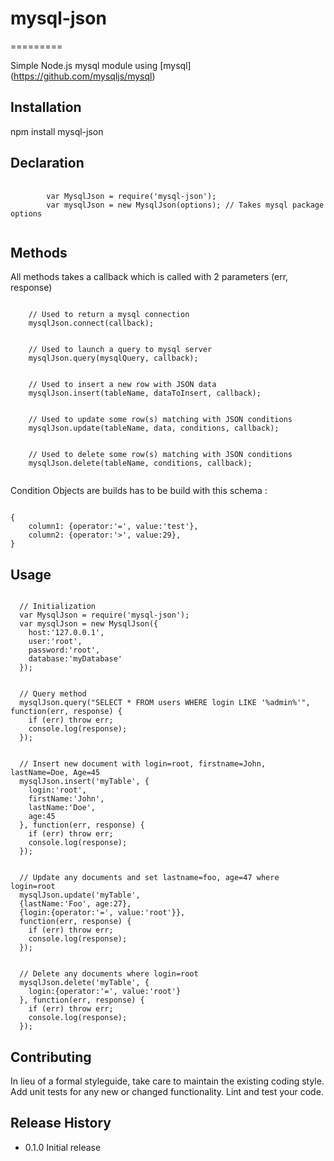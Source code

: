 # mysql-json
=========

Simple Node.js mysql module using [mysql] (https://github.com/mysqljs/mysql)

## Installation

npm install mysql-json

## Declaration

<pre>
    <code>
        var MysqlJson = require('mysql-json');
        var mysqlJson = new MysqlJson(options); // Takes mysql package options
    </code>
</pre>

## Methods

All methods takes a callback which is called with 2 parameters (err, response)

<pre><code>
    // Used to return a mysql connection
    mysqlJson.connect(callback);
</code></pre>

<pre><code>
    // Used to launch a query to mysql server
    mysqlJson.query(mysqlQuery, callback);
</code></pre>

<pre><code>
    // Used to insert a new row with JSON data
    mysqlJson.insert(tableName, dataToInsert, callback);
</code></pre>

<pre><code>
    // Used to update some row(s) matching with JSON conditions
    mysqlJson.update(tableName, data, conditions, callback);
</code></pre>

<pre><code>
    // Used to delete some row(s) matching with JSON conditions
    mysqlJson.delete(tableName, conditions, callback);
 </code></pre>

Condition Objects are builds has to be build with this schema :

<pre><code>
{
    column1: {operator:'=', value:'test'},
    column2: {operator:'>', value:29},
}
</code></pre>

## Usage

<pre><code>
  // Initialization
  var MysqlJson = require('mysql-json');
  var mysqlJson = new MysqlJson({
    host:'127.0.0.1',
    user:'root',
    password:'root',
    database:'myDatabase'
  });
</code></pre>

<pre><code>
  // Query method
  mysqlJson.query("SELECT * FROM users WHERE login LIKE '%admin%'", function(err, response) {
    if (err) throw err;
    console.log(response);
  });
</code></pre>

<pre><code>
  // Insert new document with login=root, firstname=John, lastName=Doe, Age=45
  mysqlJson.insert('myTable', {
    login:'root',
    firstName:'John',
    lastName:'Doe',
    age:45
  }, function(err, response) {
    if (err) throw err;
    console.log(response);
  });
</code></pre>

<pre><code>
  // Update any documents and set lastname=foo, age=47 where login=root
  mysqlJson.update('myTable',
  {lastName:'Foo', age:27},
  {login:{operator:'=', value:'root'}},
  function(err, response) {
    if (err) throw err;
    console.log(response);
  });
</code></pre>

<pre><code>
  // Delete any documents where login=root
  mysqlJson.delete('myTable', {
    login:{operator:'=', value:'root'}
  }, function(err, response) {
    if (err) throw err;
    console.log(response);
  });
</code></pre>


## Contributing

In lieu of a formal styleguide, take care to maintain the existing coding style.
Add unit tests for any new or changed functionality. Lint and test your code.

## Release History

* 0.1.0 Initial release
